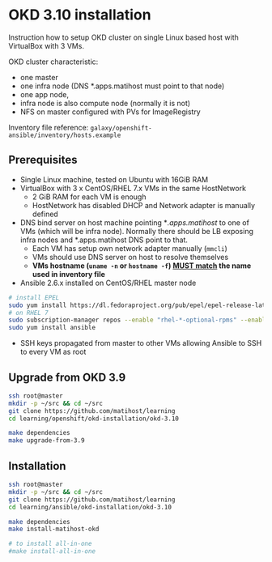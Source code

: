 # OKD 3.10 installation

Instruction how to setup OKD cluster on single Linux based host with VirtualBox with 3 VMs.

OKD cluster characteristic:

* one master
* one infra node (DNS *.apps.matihost must point to that node)
* one app node,
* infra node is also compute node (normally it is not)
* NFS on master configured with PVs for ImageRegistry

Inventory file reference: `galaxy/openshift-ansible/inventory/hosts.example`

## Prerequisites

* Single Linux machine, tested on Ubuntu with 16GiB  RAM
* VirtualBox with 3 x CentOS/RHEL 7.x VMs in the same HostNetwork
  * 2 GiB RAM for each VM is enough
  * HostNetwork has disabled DHCP and Network adapter is manually defined
* DNS bind server on host machine pointing **.apps.matihost*  to one of VMs (which will be infra node). Normally there should be LB exposing infra nodes and *.apps.matihost DNS point to that.
  * Each VM has setup own network adapter manually (`mmcli`)
  * VMs should use DNS server on host to resolve themselves
  * **VMs hostname (`uname -n` or `hostname -f`) [MUST match](https://github.com/openshift/openshift-ansible/issues/9730#issuecomment-415482818) the name used in inventory file**
* Ansible 2.6.x installed on CentOS/RHEL master node

```bash
# install EPEL
sudo yum install https://dl.fedoraproject.org/pub/epel/epel-release-latest-7.noarch.rpm
# on RHEL 7
sudo subscription-manager repos --enable "rhel-*-optional-rpms" --enable "rhel-*-extras-rpms"
sudo yum install ansible
```

* SSH keys propagated from master to other VMs allowing Ansible to SSH to every VM as root

## Upgrade from OKD 3.9

```bash
ssh root@master
mkdir -p ~/src && cd ~/src
git clone https://github.com/matihost/learning
cd learning/openshift/okd-installation/okd-3.10

make dependencies
make upgrade-from-3.9
```

## Installation

```bash
ssh root@master
mkdir -p ~/src && cd ~/src
git clone https://github.com/matihost/learning
cd learning/ansible/okd-installation/okd-3.10

make dependencies
make install-matihost-okd

# to install all-in-one
#make install-all-in-one
```